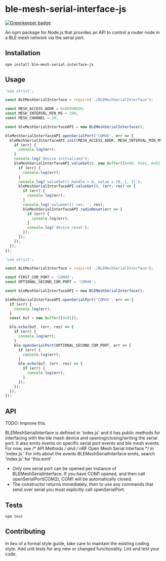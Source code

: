 ble-mesh-serial-interface-js
=========

[![Greenkeeper badge](https://badges.greenkeeper.io/NordicPlayground/ble-mesh-serial-interface-js.svg)](https://greenkeeper.io/)

An npm package for Node.js that provides an API to control a router node in a BLE mesh network via the serial port.

## Installation

  `npm install ble-mesh-serial-interface-js`

## Usage

```javascript
'use strict';

const BLEMeshSerialInterface = require('./BLEMeshSerialInterface');

const MESH_ACCESS_ADDR = 0x8E89BED6;
const MESH_INTERVAL_MIN_MS = 100;
const MESH_CHANNEL = 38;

const bleMeshSerialInterfaceAPI = new BLEMeshSerialInterface();

bleMeshSerialInterfaceAPI.openSerialPort('COM45', err => {
  bleMeshSerialInterfaceAPI.init(MESH_ACCESS_ADDR, MESH_INTERVAL_MIN_MS, MESH_CHANNEL, err => {
    if (err) {
      console.log(err);
    }
    console.log('device initialized');
    bleMeshSerialInterfaceAPI.valueSet(0, new Buffer([0x00, 0x01, 0x02]), err => {
      if (err) {
        console.log(err);
      }
      console.log('valueSet() handle = 0, value = [0, 1, 2]');
      bleMeshSerialInterfaceAPI.valueGet(0, (err, res) => {
        if (err) {
          console.log(err);
        }
        console.log('valueGet() res: ', res);
        bleMeshSerialInterfaceAPI.radioReset(err => {
          if (err) {
            console.log(err);
          }
          console.log('device reset');
        });
      });
    });
  });
});

```

```javascript
'use strict';

const BLEMeshSerialInterface = require('./BLEMeshSerialInterface');

const FIRST_COM_PORT = 'COM45';
const OPTIONAL_SECOND_COM_PORT = 'COM46';

const bleMeshSerialInterfaceAPI = new BLEMeshSerialInterface();

bleMeshSerialInterfaceAPI.openSerialPort('COM45', err => {
  if (err) {
    console.log(err);
  }
  const buf = new Buffer([0x01]);

  ble.echo(buf, (err, res) => {
    if (err) {
      console.log(err);
    }
    ble.openSerialPort(OPTIONAL_SECOND_COM_PORT, err => {
      if (err) {
        console.log(err);
      }
      ble.echo(buf, (err, res) => {
        if (err) {
          console.log(err);
        }
      });
    });
  });
});
```

## API

TODO: Improve this.

BLEMeshSerialInterface is defined in 'index.js' and it has public methods for interfacing with the ble mesh device and opening/closing/writing the serial port. It also emits events on specific serial port events and ble mesh events. For now, see /* API Methods */ and /* nRF Open Mesh Serial Interface */ in 'index.js.' For info about the events BLEMeshSerialInterface emits, search 'index.js' for 'this.emit'

* Only one serial port can be opened per instance of BLEMeshSerialInterface. If you have COM1 opened, and then call openSerialPort(COM2), COM1 will be automatically closed.
* The constructor returns immediately, then to use any commands that send over serial you must explicitly call openSerialPort.

## Tests

  `npm test`

## Contributing

In lieu of a formal style guide, take care to maintain the existing coding style. Add unit tests for any new or changed functionality. Lint and test your code.
